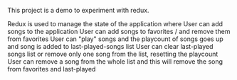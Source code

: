 This project is a demo to experiment with redux.

Redux is used to manage the state of the application where
User can add songs to the application
User can add songs to favorites / and remove them from favorites
User can "play" songs and the playcount of songs goes up and song is added to last-played-songs list
User can clear last-played songs list or remove only one song from the list, resetting the playcount 
User can remove a song from the whole list and this will remove the song from favorites and last-played
